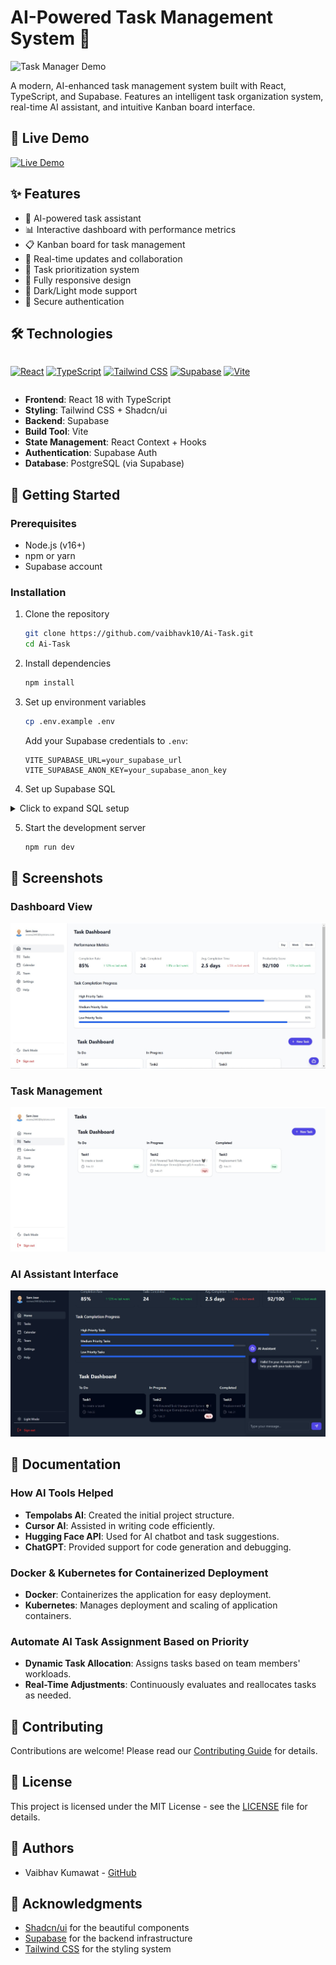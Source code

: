 # AI-Powered Task Management System 🤖

![Task Manager Demo](demo.gif)

A modern, AI-enhanced task management system built with React, TypeScript, and Supabase. Features an intelligent task organization system, real-time AI assistant, and intuitive Kanban board interface.

## 🌟 Live Demo

[![Live Demo](https://img.shields.io/badge/Live-Demo-indigo.svg?style=for-the-badge)](https://ai-task-six.vercel.app/)

## ✨ Features

- 🤖 AI-powered task assistant
- 📊 Interactive dashboard with performance metrics
- 📋 Kanban board for task management
- 🔄 Real-time updates and collaboration
- 🎯 Task prioritization system
- 📱 Fully responsive design
- 🌙 Dark/Light mode support
- 🔐 Secure authentication

## 🛠️ Technologies

<div style="display: flex; gap: 20px; flex-wrap: wrap;">

[![React](https://img.shields.io/badge/React-20232A?style=for-the-badge&logo=react&logoColor=61DAFB)](https://reactjs.org/)
[![TypeScript](https://img.shields.io/badge/TypeScript-007ACC?style=for-the-badge&logo=typescript&logoColor=white)](https://www.typescriptlang.org/)
[![Tailwind CSS](https://img.shields.io/badge/Tailwind_CSS-38B2AC?style=for-the-badge&logo=tailwind-css&logoColor=white)](https://tailwindcss.com/)
[![Supabase](https://img.shields.io/badge/Supabase-181818?style=for-the-badge&logo=supabase&logoColor=white)](https://supabase.io/)
[![Vite](https://img.shields.io/badge/Vite-646CFF?style=for-the-badge&logo=vite&logoColor=white)](https://vitejs.dev/)

</div>

- **Frontend**: React 18 with TypeScript
- **Styling**: Tailwind CSS + Shadcn/ui
- **Backend**: Supabase
- **Build Tool**: Vite
- **State Management**: React Context + Hooks
- **Authentication**: Supabase Auth
- **Database**: PostgreSQL (via Supabase)

## 🚀 Getting Started

### Prerequisites
- Node.js (v16+)
- npm or yarn
- Supabase account

### Installation
1. Clone the repository
   ```bash
   git clone https://github.com/vaibhavk10/Ai-Task.git
   cd Ai-Task
   ```
2. Install dependencies
   ```bash
   npm install
   ```
3. Set up environment variables
   ```bash
   cp .env.example .env
   ```
   Add your Supabase credentials to `.env`:
   ```env
   VITE_SUPABASE_URL=your_supabase_url
   VITE_SUPABASE_ANON_KEY=your_supabase_anon_key
   ```
4. Set up Supabase SQL
<details>
<summary>Click to expand SQL setup</summary>

```sql
-- Drop existing table and policies
drop policy if exists "Enable read access for all users" on public.tasks;
drop policy if exists "Enable insert access for all users" on public.tasks;
drop policy if exists "Enable update access for all users" on public.tasks;
drop policy if exists "Enable delete access for all users" on public.tasks;
drop table if exists public.tasks;

create table public.tasks (
  id uuid default gen_random_uuid() primary key,
  title text not null,
  description text,
  status text not null default 'todo',
  due_date timestamp with time zone,
  assignee_id uuid references auth.users(id),
  created_by uuid references auth.users(id),
  created_at timestamp with time zone default now(),
  updated_at timestamp with time zone default now(),
  priority text default 'medium',
  comments_count integer default 0
);

-- Enable RLS
alter table public.tasks enable row level security;

-- Create policies
create policy "Users can view their own tasks"
  on public.tasks for select
  using (auth.uid() = created_by or auth.uid() = assignee_id);

create policy "Users can create tasks"
  on public.tasks for insert
  with check (auth.uid() = created_by);

create policy "Users can update their own tasks"
  on public.tasks for update
  using (auth.uid() = created_by);

create policy "Users can delete their own tasks"
  on public.tasks for delete
  using (auth.uid() = created_by);
```  

</details>

5. Start the development server
   ```bash
   npm run dev
   ```

## 📱 Screenshots

### Dashboard View
![Dashboard](src/ss/dashboard.jpg)

### Task Management
![Tasks](src/ss/tasks.jpg)

### AI Assistant Interface
![AI Assistant](src/ss/ai.jpg)

## 📄 Documentation

### How AI Tools Helped
- **Tempolabs AI**: Created the initial project structure.
- **Cursor AI**: Assisted in writing code efficiently.
- **Hugging Face API**: Used for AI chatbot and task suggestions.
- **ChatGPT**: Provided support for code generation and debugging.

### Docker & Kubernetes for Containerized Deployment
- **Docker**: Containerizes the application for easy deployment.
- **Kubernetes**: Manages deployment and scaling of application containers.

### Automate AI Task Assignment Based on Priority
- **Dynamic Task Allocation**: Assigns tasks based on team members' workloads.
- **Real-Time Adjustments**: Continuously evaluates and reallocates tasks as needed.

## 🤝 Contributing
Contributions are welcome! Please read our [Contributing Guide](CONTRIBUTING.md) for details.

## 📄 License
This project is licensed under the MIT License - see the [LICENSE](LICENSE) file for details.

## 👥 Authors
- Vaibhav Kumawat - [GitHub](https://github.com/vaibhavk10/Ai-Task)

## 🙏 Acknowledgments
- [Shadcn/ui](https://ui.shadcn.com/) for the beautiful components
- [Supabase](https://supabase.io/) for the backend infrastructure
- [Tailwind CSS](https://tailwindcss.com/) for the styling system

